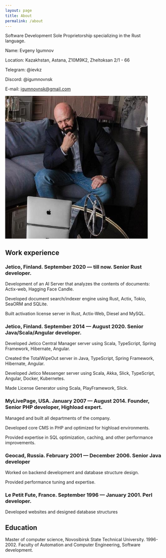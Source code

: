 ```yaml
---
layout: page
title: About
permalink: /about
---
```

Software Development Sole Proprietorship specializing in the Rust language.

Name: Evgeny Igumnov

Location: Kazakhstan, Astana, Z10M9K2, Zheltoksan 2/1 - 66

Telegram: @ievkz 

Discord: @igumnovnsk

E-mail: igumnovnsk@gmail.com

![Evgeny Igumnov](/igumnov.jpg)

## Work experience

### Jetico, Finland. September 2020 — till now. Senior Rust developer.

Development of an AI Server that analyzes the contents of documents: Actix-web, Hagging Face Candle.

Developed document search/indexer engine using Rust, Actix, Tokio, SeaORM and SQLite.

Built activation license server in Rust, Actix-Web, Diesel and MySQL.

### Jetico, Finland. September 2014 — August 2020. Senior Java/Scala/Angular developer.

Developed Jetico Central Manager server using Scala, TypeScript, Spring Framework, Hibernate, Angular.

Created the TotalWipeOut server in Java, TypeScript, Spring Framework, Hibernate, Angular.

Developed Jetico Messenger server using Scala, Akka, Slick, TypeScript, Angular, Docker, Kubernetes.

Made License Generator using Scala, PlayFramework, Slick.

### MyLivePage, USA. January 2007 — August 2014. Founder, Senior PHP developer, Highload expert.

Managed and built all departments of the company.

Developed core CMS in PHP and optimized for highload environments.

Provided expertise in SQL optimization, caching, and other performance improvements.

### Geocad, Russia. February 2001 — December 2006. Senior Java developer

Worked on backend development and database structure design.

Provided performance tuning and expertise.

### Le Petit Fute, France. September 1996 — January 2001. Perl developer.

Developed websites and designed database structures

## Education

Master of computer science, Novosibirsk State Technical University. 1996-2002. Faculty of Automation and Computer Engineering, Software development.


